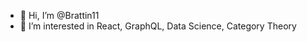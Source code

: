 - 👋 Hi, I’m @Brattin11
- 👀 I’m interested in React, GraphQL, Data Science, Category Theory

<!---
Brattin11/Brattin11 is a ✨ special ✨ repository because its `README.md` (this file) appears on your GitHub profile.
You can click the Preview link to take a look at your changes.
--->

